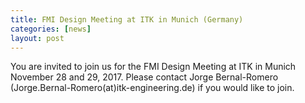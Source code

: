 ```yaml
---
title: FMI Design Meeting at ITK in Munich (Germany)
categories: [news]
layout: post
---
```


You are invited to join us for the FMI Design Meeting at ITK in Munich November 28 and 29, 2017. Please contact Jorge Bernal-Romero (Jorge.Bernal-Romero(at)itk-engineering.de) if you would like to join.
